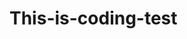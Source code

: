 # This-is-coding-test
     
  
   
 
  
    
      
     
          
               
            
      
                 
           
          
       
    
   
  
